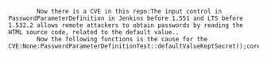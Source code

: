 
            Now there is a CVE in this repo:The input control in PasswordParameterDefinition in Jenkins before 1.551 and LTS before 1.532.2 allows remote attackers to obtain passwords by reading the HTML source code, related to the default value..
            Now the following functions is the cause for the CVE:None:PasswordParameterDefinitionTest::defaultValueKeptSecret();core/src/main/java/hudson/Functions.java:Functions::getPasswordValue();core/src/main/java/hudson/model/PasswordParameterDefinition.java:PasswordParameterDefinition::getDefaultValueAsSecret();
            